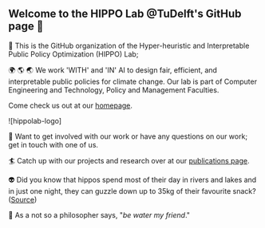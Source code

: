 ## Welcome to the HIPPO Lab @TuDelft's GitHub page 👋

🙌 This is the GitHub organization of the Hyper-heuristic and Interpretable Public Policy Optimization (HIPPO) Lab; 

🌍 🌎 🌏 We work 'WITH' and 'IN' AI to design fair, efficient, and interpretable public policies for climate change. Our lab is part of Computer Engineering and Technology, Policy and Management Faculties. 

Come check us out at our [homepage](https://www.tudelft.nl/ai/hippo-lab).

![hippolab-logo]

🤝 Want to get involved with our work or have any questions on our work; get in touch with one of us.

🏄 Catch up with our projects and research over at our [publications page](https://www.tudelft.nl/ai/hippo-lab).


👽 Did you know that hippos spend most of their day in rivers and lakes and in just one night, they can guzzle down up to 35kg of their favourite snack? ([Source](https://www.natgeokids.com/uk/discover/animals/general-animals/ten-hippo-facts/))

🚣 As a not so a philosopher says, "*be water my friend*."

